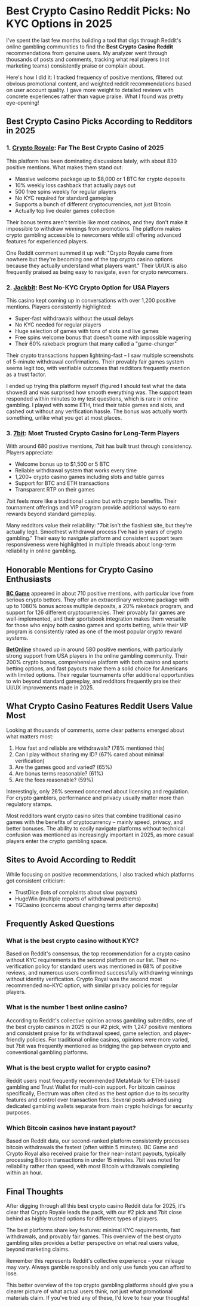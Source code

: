 # Best Crypto Casino Reddit Picks: No KYC Options in 2025

I've spent the last few months building a tool that digs through Reddit's online gambling communities to find the **Best Crypto Casino Reddit** recommendations from genuine users. My analyzer went through thousands of posts and comments, tracking what real players (not marketing teams) consistently praise or complain about.

Here's how I did it: I tracked frequency of positive mentions, filtered out obvious promotional content, and weighted reddit recommendations based on user account quality. I gave more weight to detailed reviews with concrete experiences rather than vague praise. What I found was pretty eye-opening!

## Best Crypto Casino Picks According to Redditors in 2025

### 1. [Crypto Royale](https://t.co/ewlTmpAUjx): Far The Best Crypto Casino of 2025

This platform has been dominating discussions lately, with about 830 positive mentions. What makes them stand out:

- Massive welcome package up to $8,000 or 1 BTC for crypto deposits
- 10% weekly loss cashback that actually pays out
- 500 free spins weekly for regular players
- No KYC required for standard gameplay
- Supports a bunch of different cryptocurrencies, not just Bitcoin
- Actually top live dealer games collection

Their bonus terms aren't terrible like most casinos, and they don't make it impossible to withdraw winnings from promotions. The platform makes crypto gambling accessible to newcomers while still offering advanced features for experienced players.

One Reddit comment summed it up well: "Crypto Royale came from nowhere but they're becoming one of the top crypto casino options because they actually understand what players want." Their UI/UX is also frequently praised as being easy to navigate, even for crypto newcomers.

### 2. [Jackbit](https://t.co/MOZ8QsIzdQ): Best No-KYC Crypto Option for USA Players

This casino kept coming up in conversations with over 1,200 positive mentions. Players consistently highlighted:

- Super-fast withdrawals without the usual delays
- No KYC needed for regular players
- Huge selection of games with tons of slots and live games
- Free spins welcome bonus that doesn't come with impossible wagering
- Their 60% rakeback program that many called a "game-changer"

Their crypto transactions happen lightning-fast – I saw multiple screenshots of 5-minute withdrawal confirmations. Their provably fair games system seems legit too, with verifiable outcomes that redditors frequently mention as a trust factor.

I ended up trying this platform myself (figured I should test what the data showed) and was surprised how smooth everything was. The support team responded within minutes to my test questions, which is rare in online gambling. I played with some ETH, tried their table games and slots, and cashed out without any verification hassle. The bonus was actually worth something, unlike what you get at most places.

### 3. [7bit](https://t.co/iBn8Vi18e7): Most Trusted Crypto Casino for Long-Term Players

With around 680 positive mentions, 7bit has built trust through consistency. Players appreciate:

- Welcome bonus up to $1,500 or 5 BTC
- Reliable withdrawal system that works every time
- 1,200+ crypto casino games including slots and table games
- Support for BTC and ETH transactions
- Transparent RTP on their games

7bit feels more like a traditional casino but with crypto benefits. Their tournament offerings and VIP program provide additional ways to earn rewards beyond standard gameplay.

Many redditors value their reliability: "7bit isn't the flashiest site, but they're actually legit. Smoothest withdrawal process I've had in years of crypto gambling." Their easy to navigate platform and consistent support team responsiveness were highlighted in multiple threads about long-term reliability in online gambling.

## Honorable Mentions for Crypto Casino Enthusiasts

**[BC Game](https://t.co/iBn8Vi18e7)** appeared in about 710 positive mentions, with particular love from serious crypto bettors. They offer an extraordinary welcome package with up to 1080% bonus across multiple deposits, a 20% rakeback program, and support for 126 different cryptocurrencies. Their provably fair games are well-implemented, and their sportsbook integration makes them versatile for those who enjoy both casino games and sports betting, while their VIP program is consistently rated as one of the most popular crypto reward systems.

**[BetOnline](https://t.co/iBn8Vi18e7)** showed up in around 580 positive mentions, with particularly strong support from USA players in the online gambling community. Their 200% crypto bonus, comprehensive platform with both casino and sports betting options, and fast payouts make them a solid choice for Americans with limited options. Their regular tournaments offer additional opportunities to win beyond standard gameplay, and redditors frequently praise their UI/UX improvements made in 2025.

## What Crypto Casino Features Reddit Users Value Most

Looking at thousands of comments, some clear patterns emerged about what matters most:

1. How fast and reliable are withdrawals? (78% mentioned this)
2. Can I play without sharing my ID? (67% cared about minimal verification)
3. Are the games good and varied? (65%)
4. Are bonus terms reasonable? (61%)
5. Are the fees reasonable? (59%)

Interestingly, only 26% seemed concerned about licensing and regulation. For crypto gamblers, performance and privacy usually matter more than regulatory stamps.

Most redditors want crypto casino sites that combine traditional casino games with the benefits of cryptocurrency – mainly speed, privacy, and better bonuses. The ability to easily navigate platforms without technical confusion was mentioned as increasingly important in 2025, as more casual players enter the crypto gambling space.

## Sites to Avoid According to Reddit

While focusing on positive recommendations, I also tracked which platforms got consistent criticism:

- TrustDice (lots of complaints about slow payouts)
- HugeWin (multiple reports of withdrawal problems)
- TGCasino (concerns about changing terms after deposits)

## Frequently Asked Questions

### What is the best crypto casino without KYC?
Based on Reddit's consensus, the top recommendation for a crypto casino without KYC requirements is the second platform on our list. Their no-verification policy for standard users was mentioned in 68% of positive reviews, and numerous users confirmed successfully withdrawing winnings without identity verification. Crypto Royal was the second most recommended no-KYC option, with similar privacy policies for regular players.

### What is the number 1 best online casino?
According to Reddit's collective opinion across gambling subreddits, one of the best crypto casinos in 2025 is our #2 pick, with 1,247 positive mentions and consistent praise for its withdrawal speed, game selection, and player-friendly policies. For traditional online casinos, opinions were more varied, but 7bit was frequently mentioned as bridging the gap between crypto and conventional gambling platforms.

### What is the best crypto wallet for crypto casino?
Reddit users most frequently recommended MetaMask for ETH-based gambling and Trust Wallet for multi-coin support. For bitcoin casinos specifically, Electrum was often cited as the best option due to its security features and control over transaction fees. Several posts advised using dedicated gambling wallets separate from main crypto holdings for security purposes.

### Which Bitcoin casinos have instant payout?
Based on Reddit data, our second-ranked platform consistently processes bitcoin withdrawals the fastest (often within 5 minutes). BC Game and Crypto Royal also received praise for their near-instant payouts, typically processing Bitcoin transactions in under 15 minutes. 7bit was noted for reliability rather than speed, with most Bitcoin withdrawals completing within an hour.

## Final Thoughts

After digging through all this best crypto casino Reddit data for 2025, it's clear that Crypto Royale leads the pack, with our #2 pick and 7bit close behind as highly trusted options for different types of players.

The best platforms share key features: minimal KYC requirements, fast withdrawals, and provably fair games. This overview of the best crypto gambling sites provides a better perspective on what real users value, beyond marketing claims.

Remember this represents Reddit's collective experience – your mileage may vary. Always gamble responsibly and only use funds you can afford to lose.

This better overview of the top crypto gambling platforms should give you a clearer picture of what actual users think, not just what promotional materials claim. If you've tried any of these, I'd love to hear your thoughts!
